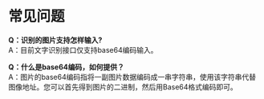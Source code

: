 # 常见问题

**Q：识别的图片支持怎样输入?**  
A：目前文字识别接口仅支持base64编码输入。

**Q：什么是base64编码，如何提供？**  
A：图片的base64编码指将一副图片数据编码成一串字符串，使用该字符串代替图像地址。您可以首先得到图片的二进制，然后用Base64格式编码即可。




